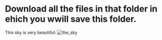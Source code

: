 # Download all the files in that folder in ehich you wwill save this folder.

This sky is very beautiful:
![the_sky](https://github.com/user-attachments/assets/b707fe3e-7955-42bd-be63-42a1e9a072c7)
